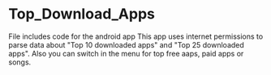 # Top_Download_Apps
File includes code for the android app
This app uses internet permissions to parse data about "Top 10 downloaded apps" and "Top 25 downloaded apps".
Also you can switch in the menu for top free aaps, paid apps or songs. 
